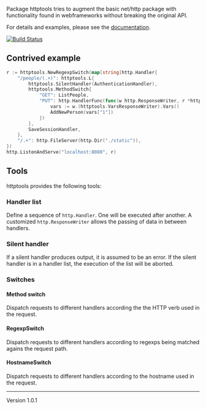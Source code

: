 Package httptools tries to augment the basic net/http package with
functionality found in webframeworks without breaking the original API.

For details and examples, please see the [documentation](http://godoc.org/github.com/surma/httptools).

[![Build Status](https://drone.io/github.com/surma/httptools/status.png)](https://drone.io/github.com/surma/httptools/latest)

## Contrived example

```Go
r := httptools.NewRegexpSwitch(map[string]http.Handler{
	"/people/(.+)": httptools.L{
		httptools.SilentHandler(AuthenticationHandler),
		httptools.MethodSwitch{
			"GET": ListPeople,
			"PUT": http.HandlerFunc(func(w http.ResponseWriter, r *http.Request) {
				vars := w.(httptools.VarsResponseWriter).Vars()
				AddNewPerson(vars["1"])
			})
		},
		SaveSessionHandler,
	},
	"/.+": http.FileServer(http.Dir("./static")),
})
http.ListenAndServe("localhost:8080", r)
```

## Tools
httptools provides the following tools:
### Handler list
Define a sequence of `http.Handler`. One will be executed after another. A
customized `http.ResponseWriter` allows the passing of data in between handlers.
### Silent handler
If a silent handler produces output, it is assumed to be an error. If the
silent handler is in a handler list, the execution of the list will be aborted.
### Switches
#### Method switch
Dispatch requests to different handlers according the the HTTP verb used
in the request.
#### RegexpSwitch
Dispatch requests to different handlers according to regexps being matched
agains the request path.
#### HostnameSwitch
Dispatch requests to different handlers according to the hostname used
in the request.


---
Version 1.0.1
